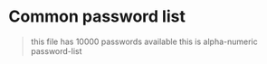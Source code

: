 # Common password list
> this file has 10000 passwords available
> this is alpha-numeric password-list
